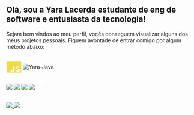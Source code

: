 ## Olá, sou a Yara Lacerda estudante de eng de software e entusiasta da tecnologia!

Sejam bem vindos ao meu perfil, vocês conseguem visualizar alguns dos meus projetos pessoais.
Fiquem avontade de entrar comigo por algum método abaixo:

<div style="display: inline_block"><br>
  <img align="center" alt="Yara-Js" height="30" width="40" src="https://raw.githubusercontent.com/devicons/devicon/master/icons/javascript/javascript-plain.svg">
  <img align="center" alt="Yara-Java" height="30" width="40" src="https://ravel.com.br/blog/wp-content/uploads/2020/09/Java-Capa.png">
</div>
  
  ##
 
<div> 
  <a href="https://www.instagram.com/yaralcm/" target="_blank"><img src="https://img.shields.io/badge/-Instagram-%23E4405F?style=for-the-badge&logo=instagram&logoColor=white" target="_blank"></a>
  <a href = ""><img src="https://img.shields.io/badge/-Gmail-%23333?style=for-the-badge&logo=gmail&logoColor=white" target="_blank"></a>
  <a href="https://www.linkedin.com/in/yara-moraes-b17b53210/" target="_blank"><img src="https://img.shields.io/badge/-LinkedIn-%230077B5?style=for-the-badge&logo=linkedin&logoColor=white" target="_blank"></a> 
  <a ><img src="https://img.shields.io/badge/Discord-7289DA?style=for-the-badge&logo=discord&logoColor=white"></a>
</div>


##


 <div>
  <a href="https://github.com/Yara-56">
  <img height="150em" src="https://github-readme-stats.vercel.app/api?username=Yara-56&show_icons=true&theme=dracula&include_all_commits=true&count_private=true"/>
  <img height="150em" src="https://github-readme-stats.vercel.app/api/top-langs/?username=Yara-56&layout=compact&langs_count=16&theme=dracula"/>
</div>

